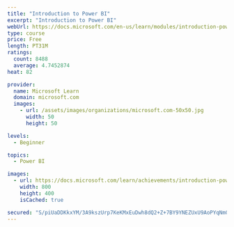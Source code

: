 ```yaml
---
title: "Introduction to Power BI"
excerpt: "Introduction to Power BI"
webUrl: https://docs.microsoft.com/en-us/learn/modules/introduction-power-bi/
type: course
price: Free
length: PT31M
ratings:
  count: 8488
  average: 4.7452874
heat: 82

provider:
  name: Microsoft Learn
  domain: microsoft.com
  images:
    - url: /assets/images/organizations/microsoft.com-50x50.jpg
      width: 50
      height: 50

levels:
  - Beginner

topics:
  - Power BI

images:
  - url: https://docs.microsoft.com/learn/achievements/introduction-power-bi-social.png
    width: 800
    height: 400
    isCached: true

secured: "S/piUaDDKkxYM/3A9kszUrp7KeKMxEuDwh8dQ2+Z+7BY9YNEZUxU9AoPYqNm0JLC9am2JbkErP/WmQw0eRpDaUuReniQ0Z2rJbWiOjF1W6W7HshRYHprMje8a0lcAkBJ9WA88CY7NRmCRiZIqRorT3TxPJDUJqF6eGJbVVtwAzLaLowAj5IvktXxHaBIuvzzImRUtuhu3kfhgGHQ+knKzVf8xsDzxO6w+PPtB+qYqWpRm1f7dAR5leFAxJJ5ll/6mJokN6Osgn3bKx3GY9Mups5OI2i2GilBtDBgYyumWd3yBq1gHFfABwECRGx8G3HM3dOdQzykNIIfsmEiU/p0Ls7s0UAZnM5aKu9kweSvSMYW5QPXooR/YxFj7w899B30ufLP9IwzpVVOVrOtxylgqqJMtSf/WoQfEm5AktPleZc=;h+WYR/agnrGeKwzNunrysQ=="
---
```


